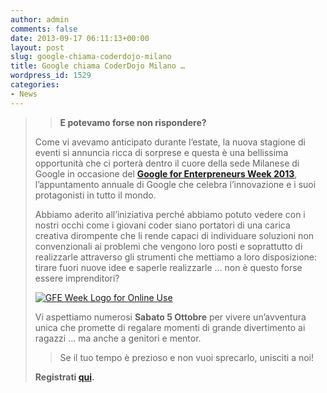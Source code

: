 ```yaml
---
author: admin
comments: false
date: 2013-09-17 06:11:13+00:00
layout: post
slug: google-chiama-coderdojo-milano
title: Google chiama CoderDojo Milano …
wordpress_id: 1529
categories:
- News
---
```


<blockquote>

> 
> **E potevamo forse non rispondere?**
> 
> 
Come vi avevamo anticipato durante l’estate, la nuova stagione di eventi si annuncia ricca di sorprese e questa è una bellissima opportunità che ci porterà dentro il cuore della sede Milanese di Google in occasione del [**Google for Enterpreneurs Week 2013**](http://gdriv.es/gfew-italy), l’appuntamento annuale di Google che celebra l’innovazione e i suoi protagonisti in tutto il mondo.

Abbiamo aderito all’iniziativa perché abbiamo potuto vedere con i nostri occhi come i giovani coder siano portatori di una carica creativa dirompente che li rende capaci di individuare soluzioni non convenzionali ai problemi che vengono loro posti e soprattutto di realizzarle attraverso gli strumenti che mettiamo a loro disposizione: tirare fuori nuove idee e saperle realizzarle … non è questo forse essere imprenditori?

[![GFE Week Logo for Online Use](http://coderdojomilano.it/wp-content/uploads/2013/09/GFE-Week-Logo-for-Online-Use-1024x143.png)](http://coderdojomilano.it/wp-content/uploads/2013/09/GFE-Week-Logo-for-Online-Use-e1379398199346.png)

Vi aspettiamo numerosi **Sabato 5 Ottobre** per vivere un’avventura unica che promette di regalare momenti di grande divertimento ai ragazzi … ma anche a genitori e mentor.

> 
> Se il tuo tempo è prezioso e non vuoi sprecarlo, unisciti a noi!
> 
> 
**Registrati [qui](http://www.smappo.it/event/523784a60f712_coderdojo-googleforentrepreneursweek.html).**

</blockquote>
